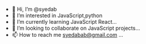- 👋 Hi, I’m @syedab
- 👀 I’m interested in JavaScript,python 
- 🌱 I’m currently learning JavaScript React...
- 💞️ I’m looking to collaborate on JavaScript projects...
- 📫 How to reach me syedabab@gmail.com ...

<!---
syedab/syedab is a ✨ special ✨ repository because its `README.md` (this file) appears on your GitHub profile.
You can click the Preview link to take a look at your changes.
--->
